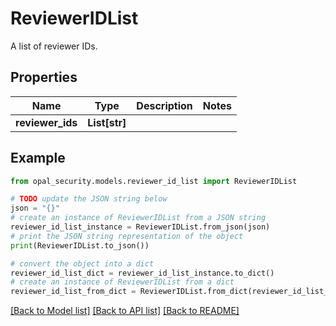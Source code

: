 # ReviewerIDList

A list of reviewer IDs.

## Properties

Name | Type | Description | Notes
------------ | ------------- | ------------- | -------------
**reviewer_ids** | **List[str]** |  | 

## Example

```python
from opal_security.models.reviewer_id_list import ReviewerIDList

# TODO update the JSON string below
json = "{}"
# create an instance of ReviewerIDList from a JSON string
reviewer_id_list_instance = ReviewerIDList.from_json(json)
# print the JSON string representation of the object
print(ReviewerIDList.to_json())

# convert the object into a dict
reviewer_id_list_dict = reviewer_id_list_instance.to_dict()
# create an instance of ReviewerIDList from a dict
reviewer_id_list_from_dict = ReviewerIDList.from_dict(reviewer_id_list_dict)
```
[[Back to Model list]](../README.md#documentation-for-models) [[Back to API list]](../README.md#documentation-for-api-endpoints) [[Back to README]](../README.md)


